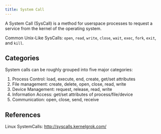 ```yaml
---
title: System Call
---
```

A System Call (SysCall) is a method for userspace processes to request a service from the kernel of the operating system.

Common Unix-Like SysCalls: `open`, `read`, `write`, `close`, `wait`, `exec`, `fork`, `exit`, and `kill`.


## Categories
System calls can be roughly grouped into five major categories:

1. Process Control: load, execute, end, create, get/set attributes
1. File management: create, delete, open, close, read, write 
1. Device Management: request, release, read, write
1. Information Access: get/set attributes of process/file/device
1. Communication: open, close, send, receive


## References
Linux SystemCalls: http://syscalls.kernelgrok.com/
